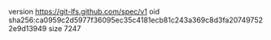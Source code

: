 version https://git-lfs.github.com/spec/v1
oid sha256:ca0959c2d5977f36095ec35c4181ecb81c243a369c8d3fa207497522e9d13949
size 7247
